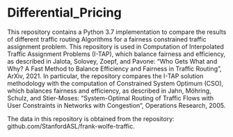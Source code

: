 # Differential_Pricing
This repository contains a Python 3.7 implementation to compare the results of different traffic routing Algorithms for a fairness constrained traffic assignment problem. This repository is used in Computation of Interpolated Traffic Assignment Problems (I-TAP), which balance fairness and efficiency, as described in Jalota, Solovey, Zoepf, and Pavone: “Who Gets What and Why? A Fast Method to Balance Efficiency and Fairness in Traffic Routing”, ArXiv, 2021. In particular, the repository compares the I-TAP solution methodology with the computation of Constrained System Optimum (CSO), which balances fairness and efficiency, as described in Jahn, Möhring, Schulz, and Stier-Moses: “System-Optimal Routing of Traffic Flows with User Constraints in Networks with Congestion“, Operations Research, 2005.

The data in this repository is obtained from the repository: github.com/StanfordASL/frank-wolfe-traffic.
